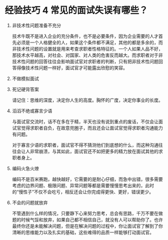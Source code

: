 # 经验技巧 4 常见的面试失误有哪些？

1. 非技术性问题准备不充分

   技术牛既不是进入企业的充分条件，也不是必要条件，因为企业需要的人才首先必须是一个人格健全的人，如果这个条件都不满足，其他的都是多余的，而非技术性问题的设置就是用来考查求职者性格特征的。一个人如果人品不好，那技术水平越高，对社会、对国家、对人类的危害反而越大。而求职者对于非技术性问题的回答往往会影响面试官对求职者的判断，只有把非技术性问题回答得像技术性问题一样好，面试官才可能露出欣慰的笑容。

2. 不做模拟面试
3. 死记硬背答案

   请记住：思维的深度，决定你人生的高度。胸怀的广度，决定你事业的长度。

4. 滔滔不绝或寡言少语

   与面试官交流时，话不在多在于精，半天也没有说到重点的废话，不仅会让面试官觉得求职者自负，在故意兜圈子，而且还会让面试官觉得求职者沟通能力有问题。

   对于寡言少语的求职者，面试官不得不猜测他们到底想的什么，而这种沟通往往会让人非常崩溃，与其如此，面试官还不如把更多的精力放在面试其他的求职者身上。

5. 编码火急火燎

   编码不是百米赛跑，越快越好，它需要的是耐心仔细，而急中出错，很多需要考虑的边界问题、极限问题、异常问题等都是需要慢慢思考出来的，此时的“慢性子”不仅不会吃亏，相反还会让你完成得更快、更好，错误更少。

6. 不会的问题就放弃

   不管遇到什么样的情况，只要静下心来努力思考，总会有思路，千万不要在做题的时候气馁和放弃，如果自己都不相信自己，就没有人可以帮助你了。也许最终你还是未能解决问题，但是在解决问题的过程中，你让面试官了解到了你清晰的思维能力以及扎实的基础，这些难得的品质一样能够打动面试官。
